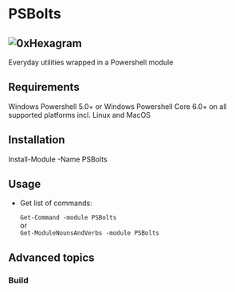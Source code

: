 PSBolts
=======

![0xHexagram][hexagram]
-----------------------
Everyday utilities wrapped in a Powershell module


Requirements
------------

Windows Powershell 5.0+
  or
Windows Powershell Core 6.0+ on all supported platforms incl. Linux and MacOS


Installation
------------

Install-Module -Name PSBolts



Usage
-----

- Get list of commands:

  `Get-Command -module PSBolts`  
or  
  `Get-ModuleNounsAndVerbs -module PSBolts`


Advanced topics
---------------

### Build




[hexagram]: https://gist.githubusercontent.com/TurboBasic/9dfd228781a46c7b7076ec56bc40d5ab/raw/03942052ba28c4dc483efcd0ebf4bfc6809ed0d0/hexagram3D.png 'hexagram of Wisdom'
